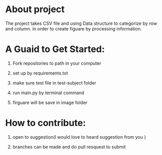# About project

 The project takes CSV file and using Data structure to categorize by row and column. in order to create figuare by processing information. 


# A Guaid to Get Started:

1. Fork repositories to path in your computer 

2. set up by requirements.txt

3. make sure test file in test-subject folder

4. run main.py by terminal command

5. firguare will be save in image folder



# How to contribute:
1. open to suggestion(I would love to heard suggestion from you )

2. branches can be made and do pull resquest to submit



